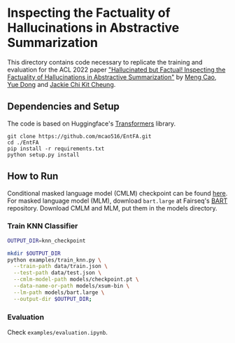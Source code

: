 # Inspecting the Factuality of Hallucinations in Abstractive Summarization

This directory contains code necessary to replicate the training and evaluation for the ACL 2022 paper ["Hallucinated but Factual! Inspecting the Factuality of Hallucinations in Abstractive Summarization"](https://arxiv.org/pdf/2109.09784.pdf) by [Meng Cao](https://mcao516.github.io/), [Yue Dong](https://www.cs.mcgill.ca/~ydong26/) and [Jackie Chi Kit Cheung](https://www.cs.mcgill.ca/~jcheung/).

## Dependencies and Setup
The code is based on Huggingface's [Transformers](https://github.com/huggingface/transformers) library. 
  ```
  git clone https://github.com/mcao516/EntFA.git
  cd ./EntFA
  pip install -r requirements.txt
  python setup.py install
  ```

## How to Run
Conditional masked language model (CMLM) checkpoint can be found [here](https://drive.google.com/drive/folders/10ibVc5R7q4Gc0TH1AIRo7IaLCV83SkpF?usp=sharing). For masked language model (MLM), download `bart.large` at Fairseq's [BART](https://github.com/pytorch/fairseq/tree/main/examples/bart) repository. Download CMLM and MLM, put them in the models directory.

### Train KNN Classifier
```bash
OUTPUT_DIR=knn_checkpoint

mkdir $OUTPUT_DIR
python examples/train_knn.py \
  --train-path data/train.json \
  --test-path data/test.json \
  --cmlm-model-path models/checkpoint.pt \
  --data-name-or-path models/xsum-bin \
  --lm-path models/bart.large \
  --output-dir $OUTPUT_DIR;
```

### Evaluation
Check `examples/evaluation.ipynb`.
